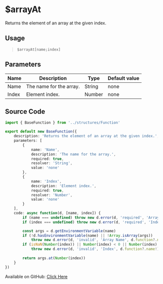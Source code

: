 # $arrayAt
Returns the element of an array at the given index.
## Usage
> `$arrayAt[name;index]`
## Parameters
| Name  |       Description       |  Type  | Default value |
|-------|-------------------------|--------|---------------|
| Name  | The name for the array. | String | none          |
| Index | Element index.          | Number | none          |

## Source Code
```ts
import { BaseFunction } from '../structures/Function'

export default new BaseFunction({
    description: 'Returns the element of an array at the given index.',
    parameters: [
        {
            name: 'Name',
            description: 'The name for the array.',
            required: true,
            resolver: 'String',
            value: 'none'
        },
        {
            name: 'Index',
            description: 'Element index.',
            required: true,
            resolver: 'Number',
            value: 'none'
        }
    ],
    code: async function(d, [name, index]) {
        if (name === undefined) throw new d.error(d, 'required', 'Array Name', d.function?.name!)
        if (index === undefined) throw new d.error(d, 'required', 'Index', d.function?.name!)

        const args = d.getEnvironmentVariable(name)
        if (!d.hasEnvironmentVariable(name) || !Array.isArray(args)) 
            throw new d.error(d, 'invalid', 'Array Name', d.function?.name!)
        if (isNaN(Number(index)) || Number(index) < 0 || Number(index) > args.length)
            throw new d.error(d, 'invalid', 'Index', d.function?.name!)
        
        return args.at(Number(index))
    }
})
```
Available on GitHub: [Click Here](https://github.com/Cyberghxst/bdjs/blob/v1/src/functions/arrayAt.ts)